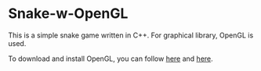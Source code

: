# Snake-w-OpenGL

This is a simple snake game written in C++.
For graphical library, OpenGL is used.

To download and install OpenGL, you can follow [here](https://stackoverflow.com/a/58783561/15517902) and [here](https://stackoverflow.com/questions/17583523/link-fatal-error-lnk1104-cannot-open-file-glut32-lib-how-to-fix-this-error).
